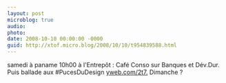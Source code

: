 ```yaml
---
layout: post
microblog: true
audio: 
photo: 
date: 2008-10-10 00:00:00 -0000
guid: http://xtof.micro.blog/2008/10/10/t954839588.html
---
```

samedi à paname 10h00 à l'Entrepôt : Café Conso sur Banques et Dév.Dur.  Puis ballade aux #PucesDuDesign [yweb.com/2t7.](http://yweb.com/2t7.) Dimanche ?
